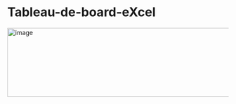 # Tableau-de-board-eXcel
<img width="664" height="157" alt="image" src="https://github.com/user-attachments/assets/3e6e60bc-a20a-4ffe-b86a-a25ade07a84c" />
